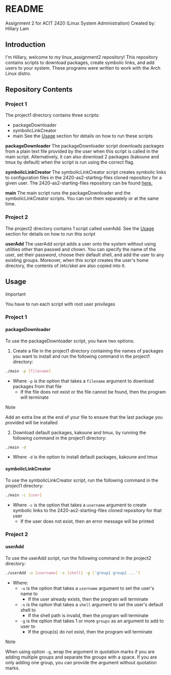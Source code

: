# README
Assignment 2 for ACIT 2420 (Linux System Administration)
Created by: Hillary Lam

## Introduction
I'm Hillary, welcome to my linux_assignment2 repository! This repository contains scripts to download packages, create symbolic links, and add users to your system. These programs were written to work with the Arch Linux distro.

## Repository Contents

### Project 1

The project1 directory contains three scripts:
- packageDownloader
- symbolicLinkCreator
- main
See the [Usage](#Usage) section for details on how to run these scripts

**packageDownloader**
The packageDownloader script downloads packages from a plain text file provided by the user when this script is called in the main script. Alternatively, it can also download 2 packages (kakoune and tmux by default) when the script is run using the correct flag.

**symbolicLinkCreator**
The symbolicLinkCreator script creates symbolic links to configuration files in the 2420-as2-starting-files cloned repository for a given user. The 2420-as2-starting-files repository can be found [here.](https://gitlab.com/cit2420/2420-as2-starting-files)

**main**
The main script runs the packageDownloader and the symbolicLinkCreator scripts. You can run them separately or at the same time.

### Project 2

The project2 directory contains 1 script called userAdd.
See the [Usage](#Usage) section for details on how to run this script

**userAdd**
The userAdd script adds a user onto the system without using utilities other than passwd and chown. You can specify the name of the user, set their password, choose their default shell, and add the user to any existing groups. Moreover, when this script creates the user's home directory, the contents of /etc/skel are also copied into it.

## Usage

> [!important]
> You have to run each script with root user privileges
### Project 1

#### packageDownloader

To use the packageDownloader script, you have two options:
1. Create a file in the project1 directory containing the names of packages you want to install and run the following command in the project1 directory:
```bash
./main -p [filename]
```
- Where `-p` is the option that takes a `filename` argument to download packages from that file
	- If the file does not exist or the file cannot be found, then the program will terminate

 > [!Note]
 > Add an extra line at the end of your file to ensure that the last package you provided will be installed

2. Download default packages, kakoune and tmux, by running the following command in the project1 directory:
```bash
./main -d
```
- Where `-d` is the option to install default packages, kakoune and tmux

#### symbolicLinkCreator

To use the symbolicLinkCreator script, run the following command in the project1 directory:
```bash
./main -c [user]
```
- Where `-c` is the option that takes a `username` argument to create symbolic links to the 2420-as2-starting-files cloned repository for that user
	- If the user does not exist, then an error message will be printed

### Project 2

#### userAdd

To use the userAdd script, run the following command in the project2 directory:
```bash
./userAdd -u [username] -s [shell] -g ['group1 group2 ...']
```
- Where:
	- `-u` is the option that takes a `username` argument to set the user's name to
		- If the user already exists, then the program will terminate
	- `-s` is the option that takes a `shell` argument to set the user's default shell to
		- If the shell path is invalid, then the program will terminate
	- `-g` is the option that takes 1 or more `groups` as an argument to add to user to
		- If the group(s) do not exist, then the program will terminate

> [!Note]
> When using option `-g`,  wrap the argument in quotation marks if you are adding multiple groups and separate the groups with a space. If you are only adding one group, you can provide the argument without quotation marks.


